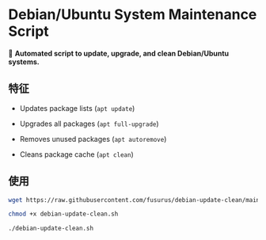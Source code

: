 # Debian/Ubuntu System Maintenance Script

🔧 **Automated script to update, upgrade, and clean Debian/Ubuntu systems.**

## 特征
- Updates package lists (`apt update`)
  
- Upgrades all packages (`apt full-upgrade`)

- Removes unused packages (`apt autoremove`)
  
- Cleans package cache (`apt clean`)

## 使用
```bash
wget https://raw.githubusercontent.com/fusurus/debian-update-clean/main/debian-update-clean.sh

chmod +x debian-update-clean.sh

./debian-update-clean.sh

